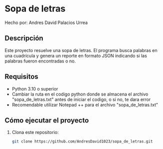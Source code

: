 # Sopa de letras

Hecho por: Andres David Palacios Urrea

## Descripción
Este proyecto resuelve una sopa de letras. El programa busca palabras en una cuadrícula y genera un reporte en formato JSON indicando si las palabras fueron encontradas o no.

## Requisitos
- Python 3.10 o superior
- Cambiar la ruta en el codigo python donde se almacena el archivo "sopa_de_letras.txt" antes de iniciar el codigo, o si no, te dara error
- Recomendable utilizar Notepad ++ para el archivo "sopa_de_letras.txt"

## Cómo ejecutar el proyecto
1. Clona este repositorio:
   ```bash
   git clone https://github.com/AndresDavid1023/sopa_de_letras.git
